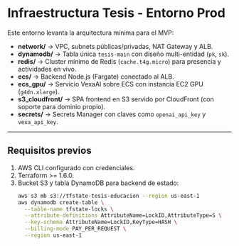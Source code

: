 # Infraestructura Tesis - Entorno Prod

Este entorno levanta la arquitectura mínima para el MVP:

- **network/** → VPC, subnets públicas/privadas, NAT Gateway y ALB.  
- **dynamodb/** → Tabla única `tesis-main` con diseño multi-entidad (`pk`, `sk`).  
- **redis/** → Cluster mínimo de Redis (`cache.t4g.micro`) para presencia y actividades en vivo.  
- **ecs/** → Backend Node.js (Fargate) conectado al ALB.  
- **ecs_gpu/** → Servicio VexaAI sobre ECS con instancia EC2 GPU (`g4dn.xlarge`).  
- **s3_cloudfront/** → SPA frontend en S3 servido por CloudFront (con soporte para dominio propio).  
- **secrets/** → Secrets Manager con claves como `openai_api_key` y `vexa_api_key`.  

---

##  Requisitos previos
1. AWS CLI configurado con credenciales.  
2. Terraform >= 1.6.0.  
3. Bucket S3 y tabla DynamoDB para backend de estado:  
   ```bash
   aws s3 mb s3://tfstate-tesis-educacion --region us-east-1
   aws dynamodb create-table \
     --table-name tfstate-locks \
     --attribute-definitions AttributeName=LockID,AttributeType=S \
     --key-schema AttributeName=LockID,KeyType=HASH \
     --billing-mode PAY_PER_REQUEST \
     --region us-east-1
